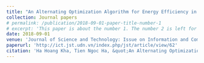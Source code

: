 ```yaml
---
title: "An Alternating Optimization Algorithm for Energy Efficiency in Heterogeneous Networks"
collection: Journal papers
# permalink: /publication/2018-09-01-paper-title-number-1
# excerpt: 'This paper is about the number 1. The number 2 is left for future work.'
date: 2018-09-01
venue: 'Journal of Science and Technology: Issue on Information and Communications Technology'
paperurl: 'http://ict.jst.udn.vn/index.php/jst/article/view/62'
citation: 'Ha Hoang Kha, Tien Ngoc Ha, &quot;An Alternating Optimization Algorithm for Energy Efficiency in Heterogeneous Networks&quot;, <i>Journal of Science and Technology: Issue on Information and Communications Technology</i>, vol. 4, no. 1, pp. 1-8, Sep. 2018.'
---
```

